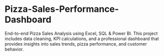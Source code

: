 # Pizza-Sales-Performance-Dashboard
End-to-end Pizza Sales Analysis using Excel, SQL &amp; Power BI. This project includes data cleaning, KPI calculations, and a professional dashboard that provides insights into sales trends, pizza performance, and customer behavior.
